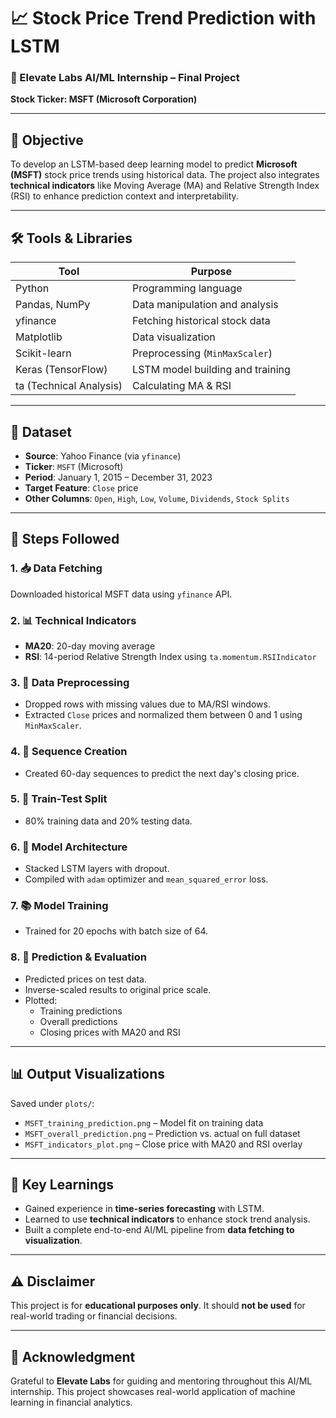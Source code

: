 # 📈 Stock Price Trend Prediction with LSTM  
### 🚀 Elevate Labs AI/ML Internship – Final Project  
**Stock Ticker: MSFT (Microsoft Corporation)**

---

## 🎯 Objective

To develop an LSTM-based deep learning model to predict **Microsoft (MSFT)** stock price trends using historical data. The project also integrates **technical indicators** like Moving Average (MA) and Relative Strength Index (RSI) to enhance prediction context and interpretability.

---

## 🛠 Tools & Libraries

| Tool            | Purpose                                   |
|-----------------|-------------------------------------------|
| Python          | Programming language                      |
| Pandas, NumPy   | Data manipulation and analysis            |
| yfinance        | Fetching historical stock data            |
| Matplotlib      | Data visualization                        |
| Scikit-learn    | Preprocessing (`MinMaxScaler`)            |
| Keras (TensorFlow) | LSTM model building and training     |
| ta (Technical Analysis) | Calculating MA & RSI           |

---

## 📂 Dataset

- **Source**: Yahoo Finance (via `yfinance`)
- **Ticker**: `MSFT` (Microsoft)
- **Period**: January 1, 2015 – December 31, 2023
- **Target Feature**: `Close` price
- **Other Columns**: `Open`, `High`, `Low`, `Volume`, `Dividends`, `Stock Splits`

---

## 🔁 Steps Followed

### 1. 📥 Data Fetching
Downloaded historical MSFT data using `yfinance` API.

### 2. 📊 Technical Indicators
- **MA20**: 20-day moving average
- **RSI**: 14-period Relative Strength Index using `ta.momentum.RSIIndicator`

### 3. 🧹 Data Preprocessing
- Dropped rows with missing values due to MA/RSI windows.
- Extracted `Close` prices and normalized them between 0 and 1 using `MinMaxScaler`.

### 4. 🔗 Sequence Creation
- Created 60-day sequences to predict the next day's closing price.

### 5. 🧪 Train-Test Split
- 80% training data and 20% testing data.

### 6. 🧠 Model Architecture
- Stacked LSTM layers with dropout.
- Compiled with `adam` optimizer and `mean_squared_error` loss.

### 7. 📚 Model Training
- Trained for 20 epochs with batch size of 64.

### 8. 🔮 Prediction & Evaluation
- Predicted prices on test data.
- Inverse-scaled results to original price scale.
- Plotted:
  - Training predictions
  - Overall predictions
  - Closing prices with MA20 and RSI

---

## 📊 Output Visualizations

Saved under `plots/`:

- `MSFT_training_prediction.png` – Model fit on training data  
- `MSFT_overall_prediction.png` – Prediction vs. actual on full dataset  
- `MSFT_indicators_plot.png` – Close price with MA20 and RSI overlay

---

## 🧠 Key Learnings

- Gained experience in **time-series forecasting** with LSTM.
- Learned to use **technical indicators** to enhance stock trend analysis.
- Built a complete end-to-end AI/ML pipeline from **data fetching to visualization**.

---

## ⚠️ Disclaimer

This project is for **educational purposes only**. It should **not be used** for real-world trading or financial decisions.

---

## 🙌 Acknowledgment

Grateful to **Elevate Labs** for guiding and mentoring throughout this AI/ML internship. This project showcases real-world application of machine learning in financial analytics.

